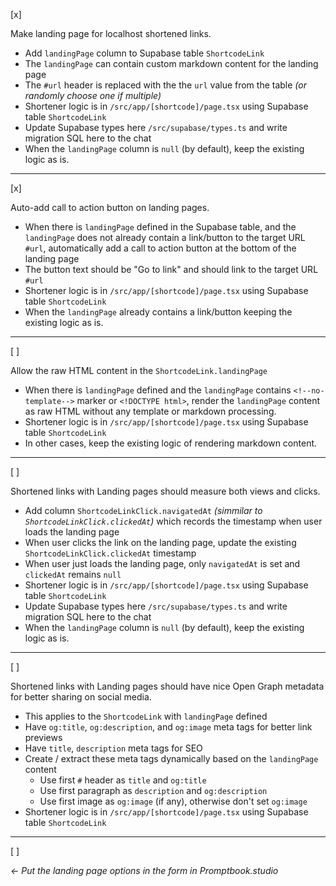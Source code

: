 [x]

Make landing page for localhost shortened links.

-   Add `landingPage` column to Supabase table `ShortcodeLink`
-   The `landingPage` can contain custom markdown content for the landing page
-   The `#url` header is replaced with the the `url` value from the table _(or randomly choose one if multiple)_
-   Shortener logic is in `/src/app/[shortcode]/page.tsx` using Supabase table `ShortcodeLink`
-   Update Supabase types here `/src/supabase/types.ts` and write migration SQL here to the chat
-   When the `landingPage` column is `null` (by default), keep the existing logic as is.

---

[x]

Auto-add call to action button on landing pages.

-   When there is `landingPage` defined in the Supabase table, and the `landingPage` does not already contain a link/button to the target URL `#url`, automatically add a call to action button at the bottom of the landing page
-   The button text should be "Go to link" and should link to the target URL `#url`
-   Shortener logic is in `/src/app/[shortcode]/page.tsx` using Supabase table `ShortcodeLink`
-   When the `landingPage` already contains a link/button keeping the existing logic as is.

---

[ ]

Allow the raw HTML content in the `ShortcodeLink.landingPage`

-   When there is `landingPage` defined and the `landingPage` contains `<!--no-template-->` marker or `<!DOCTYPE html>`, render the `landingPage` content as raw HTML without any template or markdown processing.
-   Shortener logic is in `/src/app/[shortcode]/page.tsx` using Supabase table `ShortcodeLink`
-   In other cases, keep the existing logic of rendering markdown content.

---

[ ]

Shortened links with Landing pages should measure both views and clicks.

-   Add column `ShortcodeLinkClick.navigatedAt` _(simmilar to `ShortcodeLinkClick.clickedAt`)_ which records the timestamp when user loads the landing page
-   When user clicks the link on the landing page, update the existing `ShortcodeLinkClick.clickedAt` timestamp
-   When user just loads the landing page, only `navigatedAt` is set and `clickedAt` remains `null`
-   Shortener logic is in `/src/app/[shortcode]/page.tsx` using Supabase table `ShortcodeLink`
-   Update Supabase types here `/src/supabase/types.ts` and write migration SQL here to the chat
-   When the `landingPage` column is `null` (by default), keep the existing logic as is.

---

[ ]

Shortened links with Landing pages should have nice Open Graph metadata for better sharing on social media.

-   This applies to the `ShortcodeLink` with `landingPage` defined
-   Have `og:title`, `og:description`, and `og:image` meta tags for better link previews
-   Have `title`, `description` meta tags for SEO
-   Create / extract these meta tags dynamically based on the `landingPage` content
    -   Use first `#` header as `title` and `og:title`
    -   Use first paragraph as `description` and `og:description`
    -   Use first image as `og:image` (if any), otherwise don't set `og:image`
-   Shortener logic is in `/src/app/[shortcode]/page.tsx` using Supabase table `ShortcodeLink`

---

[ ]

_<- Put the landing page options in the form in Promptbook.studio_
